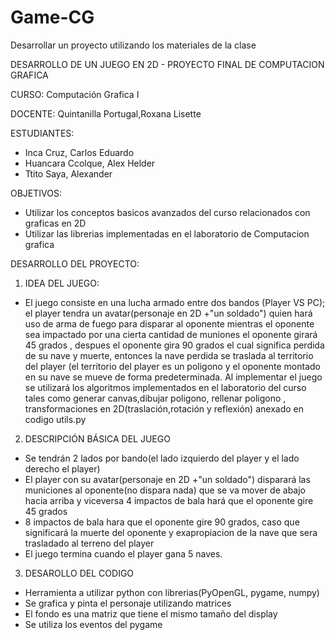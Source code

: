 # Game-CG
Desarrollar un proyecto utilizando los materiales de la clase


DESARROLLO DE UN JUEGO EN 2D - PROYECTO FINAL DE COMPUTACION GRAFICA

CURSO: Computación Grafica I

DOCENTE: Quintanilla Portugal,Roxana Lisette

ESTUDIANTES: 
- Inca Cruz, Carlos Eduardo
- Huancara Ccolque, Alex Helder
- Ttito Saya, Alexander

OBJETIVOS:

- Utilizar los conceptos basicos avanzados del curso relacionados con graficas en 2D
- Utilizar las librerias implementadas en el laboratorio de Computacion grafica

DESARROLLO DEL PROYECTO:

1. IDEA DEL JUEGO: 
- El juego consiste en una lucha armado entre dos bandos (Player VS PC); el player tendra un avatar(personaje en 2D +"un soldado") quien hará uso de arma de fuego para disparar al oponente mientras el oponente sea impactado por una cierta cantidad de muniones el oponente girará 45 grados , despues el oponente gira 90 grados el cual significa perdida de su nave y muerte, entonces la nave perdida se traslada al territorio del player (el territorio del player es un poligono y el oponente montado en su nave se mueve de forma predeterminada. Al implementar el juego se utilizará los algoritmos implementados en el laboratorio del curso tales como generar canvas,dibujar poligono, rellenar poligono , transformaciones en 2D(traslación,rotación y reflexión) anexado en codigo utils.py

2. DESCRIPCIÓN BÁSICA DEL JUEGO
- Se tendrán 2 lados por bando(el lado izquierdo del player y el lado derecho el player)
- El player con su avatar(personaje en 2D +"un soldado") disparará las municiones al oponente(no dispara nada) que se va mover de abajo hacia arriba y viceversa
4 impactos de bala hará que el oponente gire 45 grados
- 8 impactos de bala hara que el oponente gire 90 grados, caso que significará la muerte del oponente y exapropiacion de la nave que sera trasladado al terreno del player
- El juego termina cuando el player gana 5 naves.

3. DESAROLLO DEL CODIGO
- Herramienta a utilizar python con librerias(PyOpenGL, pygame, numpy)
- Se grafica y pinta el personaje utilizando matrices
- El fondo es una matriz  que tiene el mismo tamaño del display
- Se utiliza los eventos del pygame
